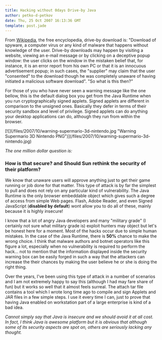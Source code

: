 ```yaml
---
title: Hacking without 0days Drive-by Java
author: petko-d-petkov
date: Thu, 25 Oct 2007 16:13:36 GMT
template: post.jade
---
```


From [Wikipedia](http://en.wikipedia.org/wiki/Drive-by_download), the free encyclopedia, drive-by download is: "Download of spyware, a computer virus or any kind of malware that happens without knowledge of the user. Drive-by downloads may happen by visiting a website, viewing an e-mail message or by clicking on a deceptive popup window: the user clicks on the window in the mistaken belief that, for instance, it is an error report from his own PC or that it is an innocuous advertisement popup; in such cases, the "supplier" may claim that the user "consented" to the download though he was completely unaware of having initiated a malicious software download". "So what is this then?"

For those of you who have never seen a warning message like the one bellow, this is the default dialog box you get from the Java Runtime when you run cryptographically signed applets. Signed applets are different in comparison to the unsigned ones. Basically they defer in terms of their security sandbox and level of privilege. Signed applets can do anything your desktop applications can do, although they run from within the browser.

<div class="screen">[![](/files/2007/10/warning-supermario-3d-nintendo.jpg "Warning Supermario 3D Nintendo PNG")](/files/2007/10/warning-supermario-3d-nintendo.jpg)</div>

_The one million dollar question is:_

### How is that secure? and Should Sun rethink the security of their platform?

We know that unaware users will approve anything just to get their game running or job done for that matter. This type of attack is by far the simplest to pull and does not rely on any particular kind of vulnerability. The Java Runtime is the only browser embeddable object which gives such a degree of access from simple Web pages. Flash, Adobe Reader, and even Signed JavaScript (**disabled by default**) wont allow you to do all of these, mainly because it is highly insecure!

I know that a lot of angry Java developers and many "military grade" (I certainly not sure what military grade is) exploit hunters may object but let's be honest here for a moment. Most of the hacks occur due to simple human mistakes. In the case of the Java Runtime, there is **50%** chance to make the wrong choice. I think that malware authors and botnet operators like this figure a lot, especially when no vulnerability is required to perform the hack... not to mention that the information displayed inside the security warning box can be easily forged in such a way that the attackers can increase the their chances by making the user believe he or she is doing the right thing.

Over the years, I've been using this type of attack in a number of scenarios and I am not extremely happy to say this (although I had may fare share of fun) but it works so well that it almost feels surreal. The attach tar file contains a tool which I wrote long time ago to compile and sign Applets and JAR files in a few simple steps. I use it every time I can, just to prove that having Java enabled on workstation part of a large enterprise is kind of a bad idea.

_Cannot simply say that Java is insecure and we should avoid it at all cost. In fact, I think Java is awesome platform but it is obvious that although some of its security aspects are spot on, others are seriously lacking any thought._
